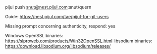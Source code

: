 pijul push snut@nest.pijul.com:snut/quern

Guide: https://nest.pijul.com/tae/pijul-for-git-users

Missing prompt concerning authenticity, respond: yes

Windows OpenSSL binaries: https://slproweb.com/products/Win32OpenSSL.html
libsodium binaries: https://download.libsodium.org/libsodium/releases/
